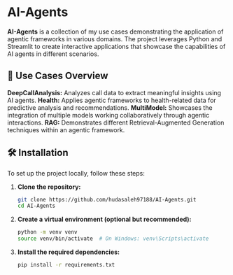 # AI-Agents

**AI-Agents** is a collection of my use cases demonstrating the application of agentic frameworks in various domains. The project leverages Python and Streamlit to create interactive applications that showcase the capabilities of AI agents in different scenarios.


## 📁 Use Cases Overview


**DeepCallAnalysis:** Analyzes call data to extract meaningful insights using AI agents.
**Health:** Applies agentic frameworks to health-related data for predictive analysis and recommendations.
**MultiModel:** Showcases the integration of multiple models working collaboratively through agentic interactions.
**RAG:** Demonstrates different Retrieval-Augmented Generation techniques within an agentic framework.


## 🛠️ Installation

To set up the project locally, follow these steps:

1. **Clone the repository:**

   ```bash
   git clone https://github.com/hudasaleh97188/AI-Agents.git
   cd AI-Agents
   ```


2. **Create a virtual environment (optional but recommended):**

   ```bash
   python -m venv venv
   source venv/bin/activate  # On Windows: venv\Scripts\activate
   ```


3. **Install the required dependencies:**

   ```bash
   pip install -r requirements.txt
   ```



